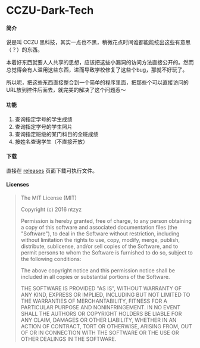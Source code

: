 CCZU-Dark-Tech
==============

#### 简介
说是叫 CCZU 黑科技，其实一点也不黑，稍微花点时间谁都能能挖出这些有意思（？）的东西。

本着好东西就要人人共享的思想，应该把这些小漏洞的访问方法直接公开的。然而总觉得会有人滥用这些东西，进而导致学校修复了这些个bug，那就不好玩了。

所以呢，把这些东西直接整合到一个简单的程序里面，把那些个可以直接访问的URL放到控件后面去，就完美的解决了这个问题惹～

#### 功能
1. 查询指定学号的学生成绩
2. 查询指定学号的学生照片
3. 查询指定班级的某门科目的全班成绩
4. 按姓名查询学生（不直接开放）

#### 下载
直接在 [releases](https://github.com/Zhangyuze/CCZU-Dark-Tech/releases) 页面下载可执行文件。 

#### Licenses
>The MIT License (MIT)
>
>Copyright (c) 2016 ntzyz
>
>Permission is hereby granted, free of charge, to any person obtaining a copy
>of this software and associated documentation files (the "Software"), to deal
>in the Software without restriction, including without limitation the rights
>to use, copy, modify, merge, publish, distribute, sublicense, and/or sell
>copies of the Software, and to permit persons to whom the Software is
>furnished to do so, subject to the following conditions:
>
>The above copyright notice and this permission notice shall be included in
>all copies or substantial portions of the Software.
>
>THE SOFTWARE IS PROVIDED "AS IS", WITHOUT WARRANTY OF ANY KIND, EXPRESS OR
>IMPLIED, INCLUDING BUT NOT LIMITED TO THE WARRANTIES OF MERCHANTABILITY,
>FITNESS FOR A PARTICULAR PURPOSE AND NONINFRINGEMENT. IN NO EVENT SHALL THE
>AUTHORS OR COPYRIGHT HOLDERS BE LIABLE FOR ANY CLAIM, DAMAGES OR OTHER
>LIABILITY, WHETHER IN AN ACTION OF CONTRACT, TORT OR OTHERWISE, ARISING FROM,
>OUT OF OR IN CONNECTION WITH THE SOFTWARE OR THE USE OR OTHER DEALINGS IN
>THE SOFTWARE.
